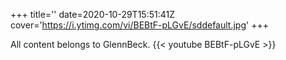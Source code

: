 +++
title=''
date=2020-10-29T15:51:41Z
cover='https://i.ytimg.com/vi/BEBtF-pLGvE/sddefault.jpg'
+++

All content belongs to GlennBeck.
{{< youtube BEBtF-pLGvE >}}
